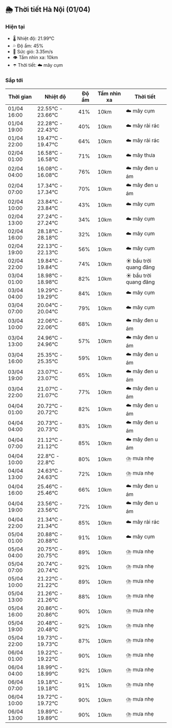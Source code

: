 ## 🌦️ Thời tiết Hà Nội (01/04)

### Hiện tại

- 🌡️ Nhiệt độ: 21.99℃
- 💦 Độ ẩm: 45%
- 💨 Sức gió: 3.35m/s
- 👁️ Tầm nhìn xa: 10km
- ☂️ Thời tiết: ☁️ mây cụm

### Sắp tới

| Thời gian | Nhiệt độ | Độ ẩm | Tầm nhìn xa | Thời tiết |
| --- | --- | --- | --- | --- |
| 01/04 16:00 | 22.55℃ - 23.66℃ | 41% | 10km | ☁️ mây cụm |
| 01/04 19:00 | 22.28℃ - 22.43℃ | 40% | 10km | ☁️ mây rải rác |
| 01/04 22:00 | 19.47℃ - 19.47℃ | 64% | 10km | ☁️ mây rải rác |
| 02/04 01:00 | 16.58℃ - 16.58℃ | 71% | 10km | ☁️ mây thưa |
| 02/04 04:00 | 16.08℃ - 16.08℃ | 76% | 10km | ☁️ mây đen u ám |
| 02/04 07:00 | 17.34℃ - 17.34℃ | 70% | 10km | ☁️ mây đen u ám |
| 02/04 10:00 | 23.84℃ - 23.84℃ | 43% | 10km | ☁️ mây cụm |
| 02/04 13:00 | 27.24℃ - 27.24℃ | 34% | 10km | ☁️ mây cụm |
| 02/04 16:00 | 28.18℃ - 28.18℃ | 32% | 10km | ☁️ mây cụm |
| 02/04 19:00 | 22.13℃ - 22.13℃ | 56% | 10km | ☁️ mây cụm |
| 02/04 22:00 | 19.84℃ - 19.84℃ | 74% | 10km | ☀️ bầu trời quang đãng |
| 03/04 01:00 | 18.98℃ - 18.98℃ | 82% | 10km | ☀️ bầu trời quang đãng |
| 03/04 04:00 | 19.29℃ - 19.29℃ | 84% | 10km | ☁️ mây cụm |
| 03/04 07:00 | 20.04℃ - 20.04℃ | 79% | 10km | ☁️ mây cụm |
| 03/04 10:00 | 22.06℃ - 22.06℃ | 68% | 10km | ☁️ mây đen u ám |
| 03/04 13:00 | 24.96℃ - 24.96℃ | 57% | 10km | ☁️ mây đen u ám |
| 03/04 16:00 | 25.35℃ - 25.35℃ | 59% | 10km | ☁️ mây đen u ám |
| 03/04 19:00 | 23.07℃ - 23.07℃ | 65% | 10km | ☁️ mây đen u ám |
| 03/04 22:00 | 21.07℃ - 21.07℃ | 77% | 10km | ☁️ mây đen u ám |
| 04/04 01:00 | 20.72℃ - 20.72℃ | 82% | 10km | ☁️ mây đen u ám |
| 04/04 04:00 | 20.73℃ - 20.73℃ | 83% | 10km | ☁️ mây đen u ám |
| 04/04 07:00 | 21.12℃ - 21.12℃ | 85% | 10km | ☁️ mây đen u ám |
| 04/04 10:00 | 22.8℃ - 22.8℃ | 80% | 10km | ⛈️ mưa nhẹ |
| 04/04 13:00 | 24.63℃ - 24.63℃ | 72% | 10km | ⛈️ mưa nhẹ |
| 04/04 16:00 | 25.46℃ - 25.46℃ | 66% | 10km | ☁️ mây đen u ám |
| 04/04 19:00 | 23.56℃ - 23.56℃ | 72% | 10km | ☁️ mây đen u ám |
| 04/04 22:00 | 21.34℃ - 21.34℃ | 85% | 10km | ☁️ mây rải rác |
| 05/04 01:00 | 20.88℃ - 20.88℃ | 91% | 10km | ☁️ mây cụm |
| 05/04 04:00 | 20.75℃ - 20.75℃ | 89% | 10km | ⛈️ mưa nhẹ |
| 05/04 07:00 | 20.74℃ - 20.74℃ | 92% | 10km | ⛈️ mưa nhẹ |
| 05/04 10:00 | 21.22℃ - 21.22℃ | 89% | 10km | ⛈️ mưa nhẹ |
| 05/04 13:00 | 21.26℃ - 21.26℃ | 88% | 10km | ⛈️ mưa nhẹ |
| 05/04 16:00 | 20.86℃ - 20.86℃ | 90% | 10km | ⛈️ mưa nhẹ |
| 05/04 19:00 | 20.48℃ - 20.48℃ | 92% | 10km | ⛈️ mưa nhẹ |
| 05/04 22:00 | 19.73℃ - 19.73℃ | 87% | 10km | ⛈️ mưa nhẹ |
| 06/04 01:00 | 19.22℃ - 19.22℃ | 90% | 10km | ⛈️ mưa nhẹ |
| 06/04 04:00 | 18.99℃ - 18.99℃ | 92% | 10km | ⛈️ mưa nhẹ |
| 06/04 07:00 | 19.18℃ - 19.18℃ | 91% | 10km | ⛈️ mưa nhẹ |
| 06/04 10:00 | 19.72℃ - 19.72℃ | 90% | 10km | ⛈️ mưa nhẹ |
| 06/04 13:00 | 19.89℃ - 19.89℃ | 90% | 10km | ⛈️ mưa nhẹ |

